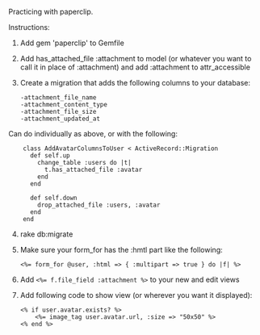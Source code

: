 Practicing with paperclip.

Instructions:

1.	Add gem 'paperclip' to Gemfile
2.  Add has_attached_file :attachment to model (or whatever you want to call it in place of :attachment) and add :attachment to attr_accessible
3.	Create a migration that adds the following columns to your database:

		-attachment_file_name 
		-attachment_content_type
		-attachment_file_size
		-attachment_updated_at

Can do individually as above, or with the following:

		class AddAvatarColumnsToUser < ActiveRecord::Migration
		  def self.up
		    change_table :users do |t|
		      t.has_attached_file :avatar
		    end
		  end

		  def self.down
		    drop_attached_file :users, :avatar
		  end
		end
		
4.	rake db:migrate
5.	Make sure your form_for has the :hmtl part like the following: 

    `<%= form_for @user, :html => { :multipart => true } do |f| %>`

6.	Add `<%= f.file_field :attachment %>` to your new and edit views
7.	Add following code to show view (or wherever you want it displayed):

		<% if user.avatar.exists? %>
			<%= image_tag user.avatar.url, :size => "50x50" %>
		<% end %>